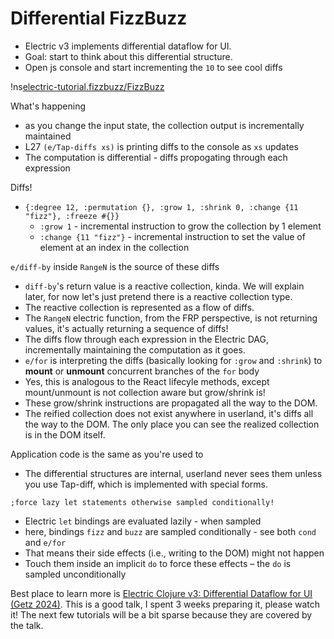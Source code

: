 # Differential FizzBuzz <span id="title-extra"><span>

<div id="nav"></div>

* Electric v3 implements differential dataflow for UI.
* Goal: start to think about this differential structure.
* Open js console and start incrementing the `10` to see cool diffs

!ns[electric-tutorial.fizzbuzz/FizzBuzz]()

What's happening
* as you change the input state, the collection output is incrementally maintained
* L27 `(e/Tap-diffs xs)` is printing diffs to the console as `xs` updates
* The computation is differential - diffs propogating through each expression

Diffs!

* `{:degree 12, :permutation {}, :grow 1, :shrink 0, :change {11 "fizz"}, :freeze #{}}`
  * `:grow 1` - incremental instruction to grow the collection by 1 element
  * `:change {11 "fizz"}` - incremental instruction to set the value of element at an index in the collection

`e/diff-by` inside `RangeN` is the source of these diffs
* `diff-by`'s return value is a reactive collection, kinda. We will explain later, for now let's just pretend there is a reactive collection type.
* The reactive collection is represented as a flow of diffs.
* The `RangeN` electric function, from the FRP perspective, is not returning values, it's actually returning a sequence of diffs!
* The diffs flow through each expression in the Electric DAG, incrementally maintaining the computation as it goes.
* `e/for` is interpreting the diffs (basically looking for `:grow` and `:shrink`) to **mount** or **unmount** concurrent branches of the `for` body
* Yes, this is analogous to the React lifecyle methods, except mount/unmount is not collection aware but grow/shrink is!
* These grow/shrink instructions are propagated all the way to the DOM.
* The reified collection does not exist anywhere in userland, it's diffs all the way to the DOM. The only place you can see the realized collection is in the DOM itself.

Application code is the same as you're used to
* The differential structures are internal, userland never sees them unless you use Tap-diff, which is implemented with special forms.

`;force lazy let statements otherwise sampled conditionally!`
* Electric `let` bindings are evaluated lazily - when sampled
* here, bindings `fizz` and `buzz` are sampled conditionally - see both `cond` and `e/for`
* That means their side effects (i.e., writing to the DOM) might not happen
* Touch them inside an implicit `do` to force these effects – the `do` is sampled unconditionally

Best place to learn more is [Electric Clojure v3: Differential Dataflow for UI (Getz 2024)](https://hyperfiddle-docs.notion.site/Talk-Electric-Clojure-v3-Differential-Dataflow-for-UI-Getz-2024-2e611cebd73f45dc8cc97c499b3aa8b8). This is a good talk, I spent 3 weeks preparing it, please watch it! The next few tutorials will be a bit sparse because they are covered by the talk.